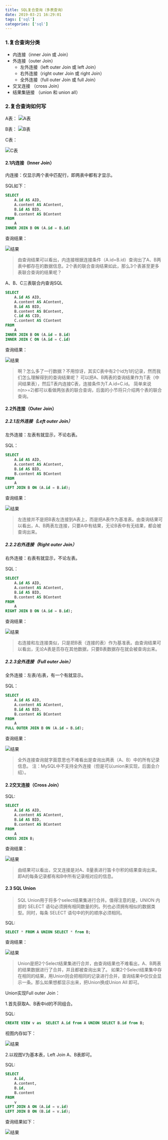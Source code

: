 ```yaml
---
title: SQL复合查询（多表查询）
date: 2019-03-21 16:29:01
tags: ['sql']
categories: ['sql']
---
```

### 1.复合查询分类
* 内连接（inner Join 或 Join）
* 外连接（outer Join） 
  * 左外连接（left outer Join 或 left Join）
  * 右外连接（right outer Join 或 right Join）
  * 全外连接（full outer Join 或 full Join）
* 交叉连接 （cross Join）
* 结果集链接 （union 和 union all）

### 2.复合查询如何写
A表：
![A表](https://raw.githubusercontent.com/wangmingdong/docImg/master/2019-03-21-sql-muti-table-query/tableA.png)

B表：
![B表](https://raw.githubusercontent.com/wangmingdong/docImg/master/2019-03-21-sql-muti-table-query/tableB.png)

C表：

![C表](https://raw.githubusercontent.com/wangmingdong/docImg/master/2019-03-21-sql-muti-table-query/tableC.png)

#### 2.1内连接（Inner Join）
内连接：仅显示两个表中匹配行，即两表中都有才显示。

SQL如下：
``` sql
SELECT
    A.id AS AID,
    A.content AS AContent,
    B.id AS BID,
    B.content AS BContent
FROM
    A
INNER JOIN B ON (A.id = B.id)
```

查询结果： 

![结果](https://raw.githubusercontent.com/wangmingdong/docImg/master/2019-03-21-sql-muti-table-query/result1.png)

> 由查询结果可以看出，内连接根据连接条件（A.id=B.id）查询出了A、B两表中都存在的数据信息。2个表的联合查询结果如此，那么3个表甚至更多表联合查询的结果呢？

A、B、C三表联合内查询SQL

``` sql
SELECT
    A.id AS AID,
    A.content AS AContent,
    B.id AS BID,
    B.content AS BContent,
    C.id AS CID,
    C.content AS CContent
FROM
    A
INNER JOIN B ON (A.id = B.id)
INNER JOIN C ON (A.id = C.id)
```

查询结果： 

![结果](https://raw.githubusercontent.com/wangmingdong/docImg/master/2019-03-21-sql-muti-table-query/result2.png)

> 啊？怎么多了一行数据？不用惊讶，其实C表中有2个id为1的记录，然而我们怎么理解得到的查询结果呢？ 
> 可以把A、B两表的查询结果作为T表（中间结果表），然后T表内连接C表，连接条件为T.A.id=C.id。
> 简单来说n(n>=2)都可以看做两张表的联合查询，后面的小节将只介绍两个表的联合查询。

#### 2.2外连接（Outer Join）

##### 2.2.1左外连接（Left outer Join）

左外连接：左表有就显示，不论右表。

SQL：

``` sql
SELECT
    A.id AS AID,
    A.content AS AContent,
    B.id AS BID,
    B.content AS BContent
FROM
    A
LEFT JOIN B ON (A.id = B.id);
```

查询结果： 

![结果](https://raw.githubusercontent.com/wangmingdong/docImg/master/2019-03-21-sql-muti-table-query/result3.png)

> 左连接并不是把B表左连接到A表上，而是把A表作为基准表。由查询结果可以看出，A、B两表左连接，只要A中有结果，无论B表中有无结果，都会被查询出来。

##### 2.2.2右外连接（Right outer Join）

右外连接：右表有就显示，不论左表。

SQL：

``` sql
SELECT
    A.id AS AID,
    A.content AS AContent,
    B.id AS BID,
    B.content AS BContent
FROM
    A
RIGHT JOIN B ON (A.id = B.id);
```

查询结果： 

![结果](https://raw.githubusercontent.com/wangmingdong/docImg/master/2019-03-21-sql-muti-table-query/result4.png)

> 右连接和左连接类似，只是把B表（连接的表）作为基准表。由查询结果可以看出，无论A表是否存在其他数据，只要B表数据存在就会被查询出来。

##### 2.2.3全外连接（Full outer Join）

全外连接：左表/右表，有一个有就显示。

SQL：

``` sql
SELECT
    A.id AS AID,
    A.content AS AContent,
    B.id AS BID,
    B.content AS BContent
FROM
    A
FULL OUTER JOIN B ON (A.id = B.id);
```

查询结果： 

![结果](https://raw.githubusercontent.com/wangmingdong/docImg/master/2019-03-21-sql-muti-table-query/result5.png)

> 全外连接查询就字面意思也不难看出是查询出两表（A、B）中的所有记录信息。 
> 注：MySQL中不支持全外连接（但是可以union来实现，后面会介绍）。

#### 2.2交叉连接（Cross Join）

SQL:

``` sql
SELECT
    A.id AS AID,
    A.content AS AContent,
    B.id AS BID,
    B.content AS BContent
FROM
    A
CROSS JOIN B;
```

查询结果： 

![结果](https://raw.githubusercontent.com/wangmingdong/docImg/master/2019-03-21-sql-muti-table-query/result6.png)

> 由结果可以看出，交叉连接是对A、B量表进行笛卡尔积的结果查询出来。即A的每条记录都有和B中所有记录相对应的信息。

#### 2.3 SQL Union

> SQL Union用于将多个select结果集进行合并。值得注意的是，UNION 内部的 SELECT 语句必须拥有相同数量的列。列也必须拥有相似的数据类型。同时，每条 SELECT 语句中的列的顺序必须相同。

SQL:

``` sql
SELECT * FROM A UNION SELECT * from B;
```

查询结果： 


![结果](https://raw.githubusercontent.com/wangmingdong/docImg/master/2019-03-21-sql-muti-table-query/result7.png)

> Union是把2个Select结果集进行合并，由查询结果也不难看出，A、B两表的结果数据进行了合并，并且都被查询出来了。 
> 如果2个Select结果集中存在相同的结果，用Union则会把相同的记录进行合并，查询结果中仅仅会显示一条。那么如果想都显示出来，把Union换成Union All 即可。

Union实现Full outer Join：

1.首先获取A、B表中id的不同组合。

SQL:

``` sql
CREATE VIEW v as  SELECT A.id from A UNION SELECT B.id from B;
```

视图内存如下： 

![结果](https://raw.githubusercontent.com/wangmingdong/docImg/master/2019-03-21-sql-muti-table-query/result8.png)

2.以视图V为基本表，Left Join A、B表即可。

SQL:

``` sql
SELECT
    A.id,
    A.content,
    B.id,
    B.content
FROM
    v
LEFT JOIN A ON (A.id = v.id)
LEFT JOIN B ON (B.id = v.id);
```

查询结果如下： 

![结果](https://raw.githubusercontent.com/wangmingdong/docImg/master/2019-03-21-sql-muti-table-query/result9.png)